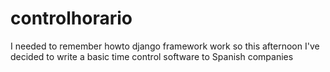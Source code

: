 # controlhorario
I needed to remember howto django framework work so this afternoon I've decided to write a basic time control software to Spanish companies

